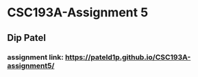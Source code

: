 # CSC193A-Assignment 5
## Dip Patel
### assignment link: https://pateld1p.github.io/CSC193A-assignment5/
